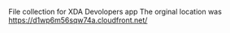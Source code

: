 File collection for XDA Devolopers app 
The orginal location was https://d1wp6m56sqw74a.cloudfront.net/ 
